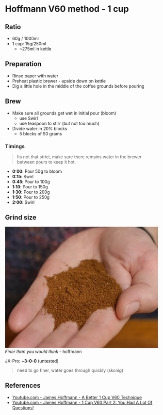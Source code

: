 # Hoffmann V60 method - 1 cup

## Ratio
* 60g / 1000ml
* 1 cup: 15g/250ml
    * ~275ml in kettle

## Preparation

* Rinse paper with water
* Preheat plastic brewer - upside down on kettle
* Dig a little hole in the middle of the coffee grounds before pouring

## Brew

* Make sure all grounds get wet in initial pour (bloom)
    * use Swirl
    * use teaspoon to stirr (but not too much)
* Divide water in 20% blocks
    * 5 blocks of 50 grams

### Timings

> Its not that strict, make sure there remains water in the brewer between pours to keep it hot.

* **0:00**: Pour 50g to bloom
* **0:15**: Swirl
* **0:45**: Pour to 100g
* **1:10**: Pour to 150g
* **1:30**: Pour to 200g
* **1:50**: Pour to 250g
* **2:00**: Swirl

## Grind size
![Manual Part 1](assets/hoffmann-grind-size.png)  
*Finer than you would think* - hoffmann

JX-Pro: ~**3-0-0** (untested)
> need to go finer, water goes through quickly (skonig)


## References

* [Youtube.com - James Hoffmann - A Better 1 Cup V60 Technique](https://www.youtube.com/watch?v=1oB1oDrDkHM)  
* [Youtube.com - James Hoffmann - 1 Cup V60 Part 2: You Had A Lot Of Questions!](https://www.youtube.com/watch?v=v5WQ1sZzW4o)
